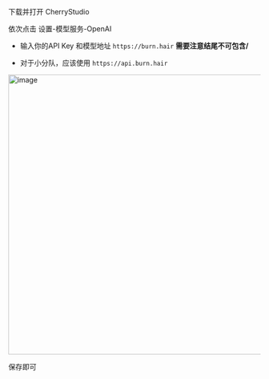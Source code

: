下载并打开 CherryStudio

依次点击 设置-模型服务-OpenAI

* 输入你的API Key 和模型地址 `https://burn.hair` **需要注意结尾不可包含/**

* 对于小分队，应该使用 `https://api.burn.hair`

<img width="559" alt="image" src="https://github.com/user-attachments/assets/4b787a31-9ee5-4484-8324-e608c2d1a21e" />

保存即可
